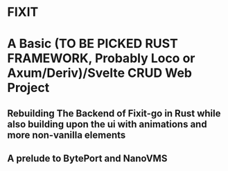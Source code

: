 # FIXIT
# A Basic (TO BE PICKED RUST FRAMEWORK, Probably Loco or Axum/Deriv)/Svelte CRUD Web Project
## Rebuilding The Backend of Fixit-go in Rust while also building upon the ui with animations and more non-vanilla elements
## A prelude to BytePort and NanoVMS




